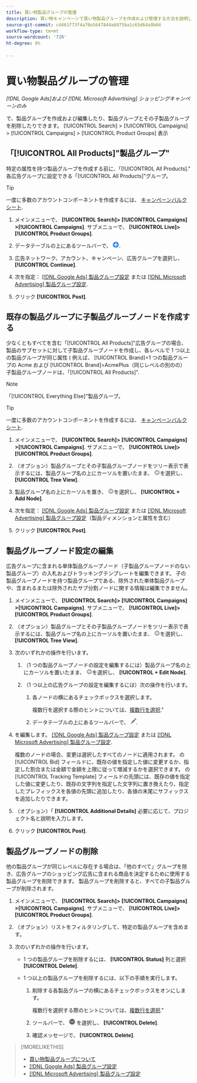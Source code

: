 ```yaml
---
title: 買い物製品グループの管理
description: 買い物キャンペーンで買い物製品グループを作成および管理する方法を説明します。
source-git-commit: cd461f73f4a70a5647844a6075ba1c65d64a9b04
workflow-type: tm+mt
source-wordcount: '720'
ht-degree: 0%

---
```


# 買い物製品グループの管理

*[!DNL Google Ads]および [!DNL Microsoft Advertising] ショッピングキャンペーンのみ*

で、製品グループを作成および編集したり、製品グループとその子製品グループを削除したりできます。 [!UICONTROL Search] > [!UICONTROL Campaigns] > [!UICONTROL Campaigns] > [!UICONTROL Product Groups] 表示

## 「[!UICONTROL All Products]&quot;製品グループ&quot;

特定の属性を持つ製品グループを作成する前に、「[!UICONTROL All Products].&quot; 各広告グループに設定できる「[!UICONTROL All Products]&quot;グループ。

>[!TIP]
>
>一度に多数のアカウントコンポーネントを作成するには、 [キャンペーンバルクシート](/help/search-social-commerce/campaign-management/bulksheets/bulksheet-about.md).

1. メインメニューで、 **[!UICONTROL Search]> [!UICONTROL Campaigns] >[!UICONTROL Campaigns]**. サブメニューで、 **[!UICONTROL Live]>[!UICONTROL Product Groups]**.

1. データテーブルの上にあるツールバーで、 ![作成](/help/search-social-commerce/assets/add.png "作成").

1. 広告ネットワーク、アカウント、キャンペーン、広告グループを選択し、 **[!UICONTROL Continue]**.

1. 次を指定： [[!DNL Google Ads] 製品グループ設定](product-group-settings-google.md) または [[!DNL Microsoft Advertising] 製品グループ設定](product-group-settings-microsoft.md).

1. クリック **[!UICONTROL Post]**.

## 既存の製品グループに子製品グループノードを作成する

少なくともすべてを含む「[!UICONTROL All Products]&quot;広告グループの場合、製品のサブセットに対して子製品グループノードを作成し、各レベルで 1 つ以上の製品グループが同じ属性 ( 例えば、 [!UICONTROL Brand]=1 つの製品グループの Acme および [!UICONTROL Brand]=AcmePlus（同じレベルの別のの） 子製品グループノードは、「[!UICONTROL All Products]&quot;.

>[!NOTE]
>
>「[!UICONTROL Everything Else]&quot;製品グループ。

>[!TIP]
>
>一度に多数のアカウントコンポーネントを作成するには、 [キャンペーンバルクシート](/help/search-social-commerce/campaign-management/bulksheets/bulksheet-about.md).

1. メインメニューで、 **[!UICONTROL Search]> [!UICONTROL Campaigns] >[!UICONTROL Campaigns]**. サブメニューで、 **[!UICONTROL Live]>[!UICONTROL Product Groups]**.

1. （オプション）製品グループとその子製品グループノードをツリー表示で表示するには、製品グループ名の上にカーソルを置いたまま、 ![メニューアイコン](/help/search-social-commerce/assets/arrow-dropdown-menu.png "メニューアイコン")を選択し、 **[!UICONTROL Tree View]**.

1. 製品グループ名の上にカーソルを置き、 ![矢印ドロップダウンメニュー](/help/search-social-commerce/assets/arrow-dropdown-menu.png "矢印ドロップダウンメニュー")を選択し、 **[!UICONTROL + Add Node]**.

1. 次を指定： [[!DNL Google Ads] 製品グループ設定](product-group-settings-google.md) または [[!DNL Microsoft Advertising] 製品グループ設定](product-group-settings-microsoft.md)（製品ディメンションと属性を含む）

1. クリック **[!UICONTROL Post]**.

## 製品グループノード設定の編集

広告グループに含まれる単体製品グループノード（子製品グループノードのない製品グループ）の入札およびトラッキングテンプレートを編集できます。 子の製品グループノードを持つ製品グループである、除外された単体製品グループや、含まれるまたは除外されたサブ分割ノードに関する情報は編集できません。

1. メインメニューで、 **[!UICONTROL Search]> [!UICONTROL Campaigns] >[!UICONTROL Campaigns]**. サブメニューで、 **[!UICONTROL Live]>[!UICONTROL Product Groups]**.

1. （オプション）製品グループとその子製品グループノードをツリー表示で表示するには、製品グループ名の上にカーソルを置いたまま、 ![メニューアイコン](/help/search-social-commerce/assets/arrow-dropdown-menu.png "メニューアイコン")を選択し、 **[!UICONTROL Tree View]**.

1. 次のいずれかの操作を行います。

   1. （1 つの製品グループノードの設定を編集するには）製品グループ名の上にカーソルを置いたまま、 ![メニューアイコン](/help/search-social-commerce/assets/arrow-dropdown-menu.png "メニューアイコン")を選択し、 **[!UICONTROL + Edit Node]**.

   1. （1 つ以上の広告グループの設定を編集するには）次の操作を行います。

      1. 各ノードの横にあるチェックボックスを選択します。

         複数行を選択する際のヒントについては、[複数行を選択](/help/search-social-commerce/common-tasks/navigation-editing-selection/multiple-rows-select.md).&quot;

      1. データテーブルの上にあるツールバーで、 ![編集](/help/search-social-commerce/assets/edit.png "編集").

1. を編集します。 [[!DNL Google Ads] 製品グループ設定](product-group-settings-google.md) または [[!DNL Microsoft Advertising] 製品グループ設定](product-group-settings-microsoft.md).

   複数のノードの場合、変更は選択したすべてのノードに適用されます。 の [!UICONTROL Bid] フィールドに、既存の値を指定した値に変更するか、指定した割合または金額で金額を上限に従って増減するかを選択できます。 の [!UICONTROL Tracking Template] フィールドの先頭には、既存の値を指定した値に変更したり、既存の文字列を指定した文字列に置き換えたり、指定したプレフィックスを各値の先頭に追加したり、各値の末尾にサフィックスを追加したりできます。

1. （オプション）「 **[!UICONTROL Additional Details]** 必要に応じて、プロジェクト名と説明を入力します。

1. クリック **[!UICONTROL Post]**.

## 製品グループノードの削除

他の製品グループが同じレベルに存在する場合は、「他のすべて」グループを除き、広告グループのショッピング広告に含まれる商品を決定するために使用する製品グループを削除できます。 製品グループを削除すると、すべての子製品グループが削除されます。

1. メインメニューで、 **[!UICONTROL Search]> [!UICONTROL Campaigns] >[!UICONTROL Campaigns]**. サブメニューで、 **[!UICONTROL Live]>[!UICONTROL Product Groups]**.

1. （オプション）リストをフィルタリングして、特定の製品グループを含めます。

1. 次のいずれかの操作を行います。

   * 1 つの製品グループを削除するには、 **[!UICONTROL Status]** 列と選択 **[!UICONTROL Delete]**.

   * 1 つ以上の製品グループを削除するには、以下の手順を実行します。

      1. 削除する各製品グループの横にあるチェックボックスをオンにします。

         複数行を選択する際のヒントについては、[複数行を選択](/help/search-social-commerce/common-tasks/navigation-editing-selection/multiple-rows-select.md).&quot;

      1. ツールバーで、 ![詳細](/help/search-social-commerce/assets/more.png "詳細") を選択し、 **[!UICONTROL Delete]**.

      1. 確認メッセージで、 **[!UICONTROL Delete]**.

>[!MORELIKETHIS]
>
>* [買い物製品グループについて](product-group-about.md)
>* [[!DNL Google Ads] 製品グループ設定](product-group-settings-google.md)
>* [[!DNL Microsoft Advertising] 製品グループ設定](product-group-settings-microsoft.md)

